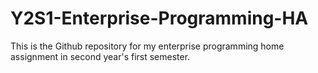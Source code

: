 # Y2S1-Enterprise-Programming-HA
This is the Github repository for my enterprise programming home assignment in second year's first semester.
